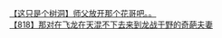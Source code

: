 [【这只是个树洞】师父放开那个花哥吧。。](http://tieba.baidu.com/p/2607863051?see_lz=1&pn=)   
[【818】那对在飞龙在天混不下去来到龙战于野的奇葩夫妻](http://tieba.baidu.com/p/2607741832?see_lz=1&pn=)   

